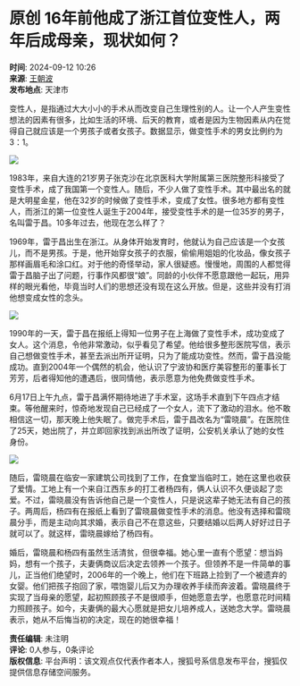 # 原创 16年前他成了浙江首位变性人，两年后成母亲，现状如何？

**时间**: 2024-09-12 10:26  
**来源**: [王朝波](https://www.sohu.com/a/808285216_121622927?spm=smpc.content-abroad.content.1.1732257363865RDtNm4s)  
**发布地点**: 天津市  

变性人，是指通过大大小小的手术从而改变自己生理性别的人。让一个人产生变性想法的因素有很多，比如生活的环境、后天的教育，或者是因为生物因素从内在觉得自己就应该是一个男孩子或者女孩子。数据显示，做变性手术的男女比例约为3：1。

![](//q4.itc.cn/q_70/images01/20240912/d9baba7160ef473a8cdcc2c17ee69493.jpeg)

1983年，来自大连的21岁男子张克沙在北京医科大学附属第三医院整形科接受了变性手术，成了我国第一个变性人。随后，不少人做了变性手术。其中最出名的就是大明星金星，他在32岁的时候做了变性手术，变成了女性。很多地方都有变性人，而浙江的第一位变性人诞生于2004年，接受变性手术的是一位35岁的男子，名叫雷于昌。10多年过去，他现在怎么样了？

1969年，雷于昌出生在浙江。从身体开始发育时，他就认为自己应该是一个女孩儿，而不是男孩。于是，他开始穿女孩子的衣服，偷偷用姐姐的化妆品，像女孩子那样画眉毛和涂口红。对于他的奇怪举动，家人很疑惑。慢慢地，周围的人都觉得雷于昌脑子出了问题，行事作风都很“娘”。同龄的小伙伴不愿意跟他一起玩，用异样的眼光看他，毕竟当时人们的思想还没有现在这么开放。但是，这些并没有打消他想变成女性的念头。

![](//q0.itc.cn/q_70/images01/20240912/02e9fe3cbfbf46ac9cc26208a13479e4.jpeg)

1990年的一天，雷于昌在报纸上得知一位男子在上海做了变性手术，成功变成了女人。这个消息，令他非常激动，似乎看见了希望。他给很多整形医院写信，表示自己想做变性手术，甚至去派出所开证明，只为了能成功变性。然而，雷于昌没能成功。直到2004年一个偶然的机会，他认识了宁波协和医疗美容整形的董事长丁芳芳，后者得知他的遭遇后，很同情他，表示愿意为他免费做变性手术。

6月17日上午九点，雷于昌满怀期待地进了手术室，这场手术直到下午四点才结束。等他醒来时，惊奇地发现自己已经成了一个女人，流下了激动的泪水。他不敢相信这一切，那天晚上他失眠了。做完手术后，雷于昌改名为“雷晓晨”。在医院住了25天，她出院了，并立即回家找到派出所改了证明，公安机关承认了她的女性身份。

![](//q2.itc.cn/q_70/images01/20240912/334b41a66369415199e79ce20ce21d99.jpeg)

随后，雷晓晨在临安一家建筑公司找到了工作，在食堂当临时工，她在这里也收获了爱情。工地上有一个来自江西东乡的打工者杨四有，俩人认识不久便谈起了恋爱。不过，雷晓晨没有告诉他自己是一个变性人，只是说这辈子她无法有自己的孩子。两周后，杨四有在报纸上看到了雷晓晨做变性手术的消息。他没有选择和雷晓晨分手，而是主动向其求婚，表示自己不在意这些，只要结婚以后两人好好过日子就可以了。就这样，雷晓晨嫁给了杨四有。

婚后，雷晓晨和杨四有虽然生活清贫，但很幸福。她心里一直有个愿望：想当妈妈，想有一个孩子，夫妻俩商议后决定去领养一个孩子。但领养不是一件简单的事儿，正当他们绝望时，2006年的一个晚上，他们在下班路上捡到了一个被遗弃的女婴。他们把孩子抱回了家，喂饱婴儿后又为办理收养手续而奔波着。雷晓晨终于实现了当母亲的愿望，起初照顾孩子不是很顺手，但她愿意去学，也愿意花时间精力照顾孩子。如今，夫妻俩的最大心愿就是把女儿培养成人，送她念大学。雷晓晨表示，她从不后悔当初的决定，现在的她很幸福！

**责任编辑**: 未注明  
**评论**: 0人参与，0条评论  
**版权信息**: 平台声明：该文观点仅代表作者本人，搜狐号系信息发布平台，搜狐仅提供信息存储空间服务。